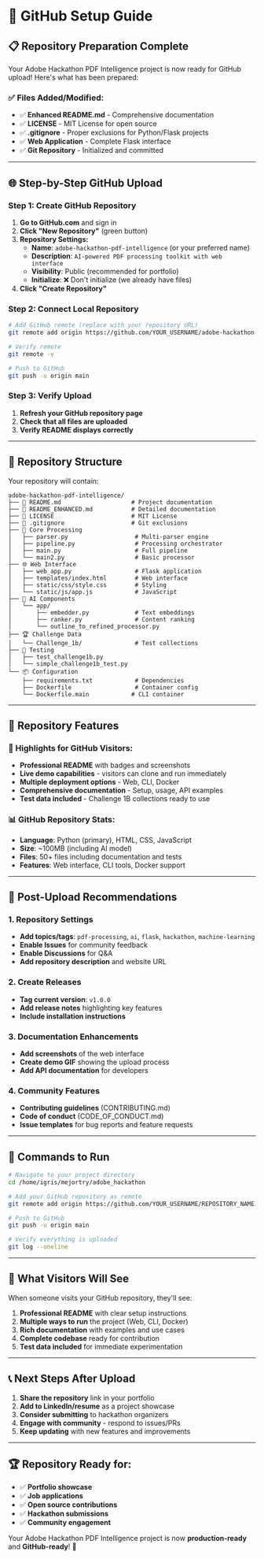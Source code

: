 # 🚀 GitHub Setup Guide

## 📋 **Repository Preparation Complete**

Your Adobe Hackathon PDF Intelligence project is now ready for GitHub upload! Here's what has been prepared:

### ✅ **Files Added/Modified:**
- ✅ **Enhanced README.md** - Comprehensive documentation
- ✅ **LICENSE** - MIT License for open source
- ✅ **.gitignore** - Proper exclusions for Python/Flask projects
- ✅ **Web Application** - Complete Flask interface
- ✅ **Git Repository** - Initialized and committed

---

## 🌐 **Step-by-Step GitHub Upload**

### **Step 1: Create GitHub Repository**

1. **Go to GitHub.com** and sign in
2. **Click "New Repository"** (green button)
3. **Repository Settings:**
   - **Name**: `adobe-hackathon-pdf-intelligence` (or your preferred name)
   - **Description**: `AI-powered PDF processing toolkit with web interface`
   - **Visibility**: Public (recommended for portfolio)
   - **Initialize**: ❌ Don't initialize (we already have files)
4. **Click "Create Repository"**

### **Step 2: Connect Local Repository**

```bash
# Add GitHub remote (replace with your repository URL)
git remote add origin https://github.com/YOUR_USERNAME/adobe-hackathon-pdf-intelligence.git

# Verify remote
git remote -v

# Push to GitHub
git push -u origin main
```

### **Step 3: Verify Upload**

1. **Refresh your GitHub repository page**
2. **Check that all files are uploaded**
3. **Verify README displays correctly**

---

## 📝 **Repository Structure**

Your repository will contain:

```
adobe-hackathon-pdf-intelligence/
├── 📄 README.md                    # Project documentation
├── 📄 README_ENHANCED.md           # Detailed documentation
├── 📄 LICENSE                      # MIT License
├── 📄 .gitignore                   # Git exclusions
├── 🐍 Core Processing
│   ├── parser.py                   # Multi-parser engine
│   ├── pipeline.py                 # Processing orchestrator
│   ├── main.py                     # Full pipeline
│   └── main2.py                    # Basic processor
├── 🌐 Web Interface
│   ├── web_app.py                  # Flask application
│   ├── templates/index.html        # Web interface
│   ├── static/css/style.css        # Styling
│   └── static/js/app.js            # JavaScript
├── 🤖 AI Components
│   └── app/
│       ├── embedder.py             # Text embeddings
│       ├── ranker.py               # Content ranking
│       └── outline_to_refined_processor.py
├── 🏆 Challenge Data
│   └── Challenge_1b/               # Test collections
├── 🧪 Testing
│   ├── test_challenge1b.py
│   └── simple_challenge1b_test.py
└── 📦 Configuration
    ├── requirements.txt            # Dependencies
    ├── Dockerfile                  # Container config
    └── Dockerfile.main            # CLI container
```

---

## 🎯 **Repository Features**

### **🌟 Highlights for GitHub Visitors:**
- **Professional README** with badges and screenshots
- **Live demo capabilities** - visitors can clone and run immediately
- **Multiple deployment options** - Web, CLI, Docker
- **Comprehensive documentation** - Setup, usage, API examples
- **Test data included** - Challenge 1B collections ready to use

### **📊 GitHub Repository Stats:**
- **Language**: Python (primary), HTML, CSS, JavaScript
- **Size**: ~100MB (including AI model)
- **Files**: 50+ files including documentation and tests
- **Features**: Web interface, CLI tools, Docker support

---

## 🔧 **Post-Upload Recommendations**

### **1. Repository Settings**
- **Add topics/tags**: `pdf-processing`, `ai`, `flask`, `hackathon`, `machine-learning`
- **Enable Issues** for community feedback
- **Enable Discussions** for Q&A
- **Add repository description** and website URL

### **2. Create Releases**
- **Tag current version**: `v1.0.0`
- **Add release notes** highlighting key features
- **Include installation instructions**

### **3. Documentation Enhancements**
- **Add screenshots** of the web interface
- **Create demo GIF** showing the upload process
- **Add API documentation** for developers

### **4. Community Features**
- **Contributing guidelines** (CONTRIBUTING.md)
- **Code of conduct** (CODE_OF_CONDUCT.md)
- **Issue templates** for bug reports and feature requests

---

## 🚀 **Commands to Run**

```bash
# Navigate to your project directory
cd /home/igris/mejortry/adobe_hackathon

# Add your GitHub repository as remote
git remote add origin https://github.com/YOUR_USERNAME/REPOSITORY_NAME.git

# Push to GitHub
git push -u origin main

# Verify everything is uploaded
git log --oneline
```

---

## 🎉 **What Visitors Will See**

When someone visits your GitHub repository, they'll see:

1. **Professional README** with clear setup instructions
2. **Multiple ways to run** the project (Web, CLI, Docker)
3. **Rich documentation** with examples and use cases
4. **Complete codebase** ready for contribution
5. **Test data included** for immediate experimentation

---

## 📞 **Next Steps After Upload**

1. **Share the repository** link in your portfolio
2. **Add to LinkedIn/resume** as a project showcase
3. **Consider submitting** to hackathon organizers
4. **Engage with community** - respond to issues/PRs
5. **Keep updating** with new features and improvements

---

## 🏆 **Repository Ready for:**
- ✅ **Portfolio showcase**
- ✅ **Job applications**
- ✅ **Open source contributions**
- ✅ **Hackathon submissions**
- ✅ **Community engagement**

Your Adobe Hackathon PDF Intelligence project is now **production-ready** and **GitHub-ready**! 🚀
